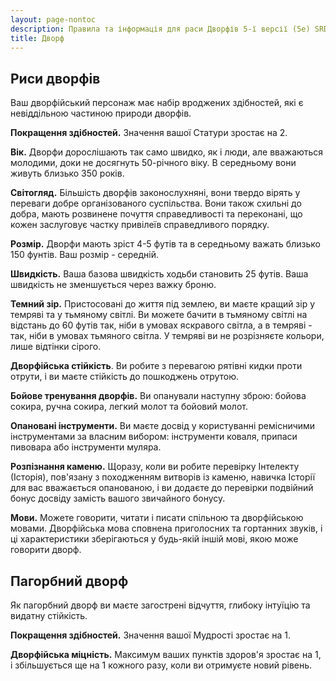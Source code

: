 ```yaml
---
layout: page-nontoc
description: Правила та інформація для раси Дворфів 5-ї версії (5e) SRD (Довідник із документації системи).
title: Дворф
---
```

## Риси дворфів

Ваш дворфійський персонаж має набір вроджених здібностей, які є невіддільною частиною природи дворфів.

**Покращення здібностей.** Значення вашої Статури зростає на 2.

**Вік.** Дворфи дорослішають так само швидко, як і люди, але вважаються молодими, доки не досягнуть 50-річного віку. В середньому вони живуть близько 350 років.

**Світогляд.** Більшість дворфів законослухняні, вони твердо вірять у переваги добре організованого суспільства. Вони також схильні до добра, мають розвинене почуття справедливості та переконані, що кожен заслуговує частку привілеїв справедливого порядку.

**Розмір.** Дворфи мають зріст 4-5 футів та в середньому важать близько 150 фунтів. Ваш розмір - середній.

**Швидкість.** Ваша базова швидкість ходьби становить 25 футів. Ваша швидкість не зменшується через важку броню.

**Темний зір.** Пристосовані до життя під землею, ви маєте кращий зір у темряві та у тьмяному світлі. Ви можете бачити в тьмяному світлі на відстань до 60 футів так, ніби в умовах яскравого світла, а в темряві - так, ніби в умовах тьмяного світла. У темряві ви не розрізняєте кольори, лише відтінки сірого.

**Дворфійська стійкість**. Ви робите з перевагою рятівні кидки проти отрути, і ви маєте стійкість до пошкоджень отрутою.

**Бойове тренування дворфів.** Ви опанували наступну зброю: бойова сокира, ручна сокира, легкий молот та бойовий молот.

**Опановані інструменти.** Ви маєте досвід у користуванні ремісничими інструментами за власним вибором: інструменти коваля, припаси пивовара або інструменти муляра.

**Розпізнання каменю.** Щоразу, коли ви робите перевірку Інтелекту (Історія), пов'язану з походженням витворів із каменю, навичка Історії для вас вважається опанованою, і ви додаєте до перевірки подвійний бонус досвіду замість вашого звичайного бонусу.

**Мови.** Можете говорити, читати і писати спільною та дворфійською мовами. Дворфійська мова сповнена приголосних та гортанних звуків, і ці характеристики зберігаються у будь-якій іншій мові, якою може говорити дворф.

## Пагорбний дворф

Як пагорбний дворф ви маєте загострені відчуття, глибоку інтуїцію та видатну стійкість.

**Покращення здібностей.** Значення вашої Мудрості зростає на 1.

**Дворфійська міцність.** Максимум ваших пунктів здоров'я зростає на 1, і збільшується ще на 1 кожного разу, коли ви отримуєте новий рівень.